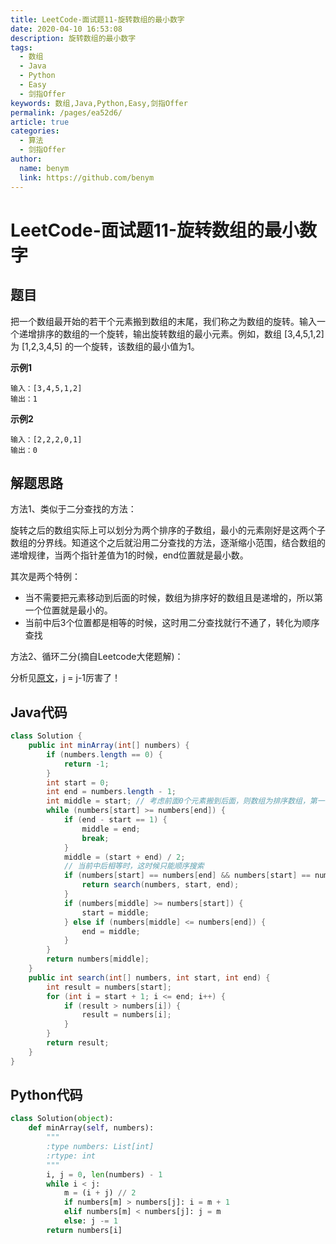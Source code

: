 ```yaml
---
title: LeetCode-面试题11-旋转数组的最小数字
date: 2020-04-10 16:53:08
description: 旋转数组的最小数字
tags: 
  - 数组
  - Java
  - Python
  - Easy
  - 剑指Offer
keywords: 数组,Java,Python,Easy,剑指Offer
permalink: /pages/ea52d6/
article: true
categories: 
  - 算法
  - 剑指Offer
author: 
  name: benym
  link: https://github.com/benym
---
```


# LeetCode-面试题11-旋转数组的最小数字

## 题目

把一个数组最开始的若干个元素搬到数组的末尾，我们称之为数组的旋转。输入一个递增排序的数组的一个旋转，输出旋转数组的最小元素。例如，数组 [3,4,5,1,2] 为 [1,2,3,4,5] 的一个旋转，该数组的最小值为1。 

 

**示例1**

```
输入：[3,4,5,1,2]
输出：1
```

**示例2**

```
输入：[2,2,2,0,1]
输出：0
```

## 解题思路

方法1、类似于二分查找的方法：

旋转之后的数组实际上可以划分为两个排序的子数组，最小的元素刚好是这两个子数组的分界线。知道这个之后就沿用二分查找的方法，逐渐缩小范围，结合数组的递增规律，当两个指针差值为1的时候，end位置就是最小数。

其次是两个特例：

- 当不需要把元素移动到后面的时候，数组为排序好的数组且是递增的，所以第一个位置就是最小的。
- 当前中后3个位置都是相等的时候，这时用二分查找就行不通了，转化为顺序查找

方法2、循环二分(摘自Leetcode大佬题解)：

分析见[原文](https://leetcode-cn.com/problems/xuan-zhuan-shu-zu-de-zui-xiao-shu-zi-lcof/solution/mian-shi-ti-11-xuan-zhuan-shu-zu-de-zui-xiao-shu-3/)，j = j-1厉害了！

## Java代码

```java
class Solution {
    public int minArray(int[] numbers) {
        if (numbers.length == 0) {
            return -1;
        }
        int start = 0;
        int end = numbers.length - 1;
        int middle = start; // 考虑前面0个元素搬到后面，则数组为排序数组，第一个即最小
        while (numbers[start] >= numbers[end]) {
            if (end - start == 1) {
                middle = end;
                break;
            }
            middle = (start + end) / 2;
            // 当前中后相等时，这时候只能顺序搜索
            if (numbers[start] == numbers[end] && numbers[start] == numbers[middle]) {
                return search(numbers, start, end);
            }
            if (numbers[middle] >= numbers[start]) {
                start = middle;
            } else if (numbers[middle] <= numbers[end]) {
                end = middle;
            }
        }
        return numbers[middle];
    }
    public int search(int[] numbers, int start, int end) {
        int result = numbers[start];
        for (int i = start + 1; i <= end; i++) {
            if (result > numbers[i]) {
                result = numbers[i];
            }
        }
        return result;
    }
}
```

## Python代码

```python
class Solution(object):
    def minArray(self, numbers):
        """
        :type numbers: List[int]
        :rtype: int
        """
        i, j = 0, len(numbers) - 1
        while i < j:
            m = (i + j) // 2
            if numbers[m] > numbers[j]: i = m + 1
            elif numbers[m] < numbers[j]: j = m
            else: j -= 1
        return numbers[i]
```

